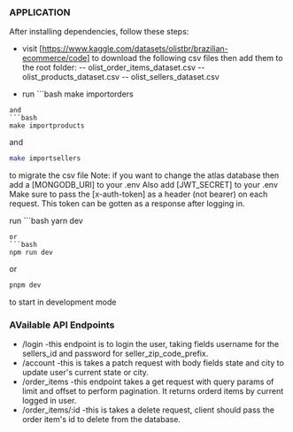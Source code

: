 ### APPLICATION

After installing dependencies, follow these steps:

- visit [https://www.kaggle.com/datasets/olistbr/brazilian-ecommerce/code] to download the following csv files then add them to the root folder:
  -- olist_order_items_dataset.csv
  -- olist_products_dataset.csv
  -- olist_sellers_dataset.csv

- run ```bash
  make importorders

````
and
```bash
make importproducts
````

and

```bash
make importsellers
```

to migrate the csv file
Note: if you want to change the atlas database then add a [MONGODB_URI] to your .env
Also add [JWT_SECRET] to your .env
Make sure to pass the [x-auth-token] as a header (not bearer) on each request. This token can be gotten as a response after logging in.

run ```bash
yarn dev

````
or
```bash
npm run dev
````

or

```bash
pnpm dev
```

to start in development mode

### AVailable API Endpoints

- /login -this endpoint is to login the user, taking fields username for the sellers_id and password for seller_zip_code_prefix.
- /account -this is takes a patch request with body fields state and city to update user's current state or city.
- /order_items -this endpoint takes a get request with query params of limit and offset to perform pagination. It returns orderd items by current logged in user.
- /order_items/:id -this is takes a delete request, client should pass the order item's id to delete from the database.
